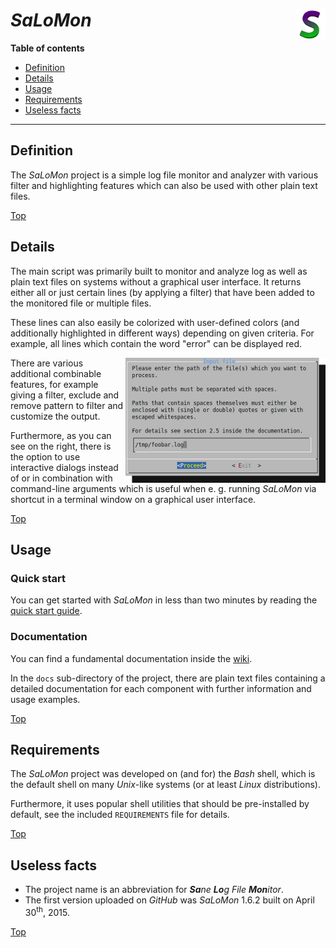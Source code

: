 # *SaLoMon* <img src="wiki/salomon.png" alt="SaLoMon logo" align="right"/>

**Table of contents**
*   [Definition](#definition)
*   [Details](#details)
*   [Usage](#usage)
*   [Requirements](#requirements)
*   [Useless facts](#useless-facts)

----

## Definition

The *SaLoMon* project is a simple log file monitor and analyzer with various filter and highlighting features which can also be used with other plain text files.

[Top](#salomon-)

## Details

The main script was primarily built to monitor and analyze log as well as plain text files on systems without a graphical user interface. It returns either all or just certain lines (by applying a filter) that have been added to the monitored file or multiple files.

These lines can also easily be colorized with user-defined colors (and additionally highlighted in different ways) depending on given criteria. For example, all lines which contain the word "error" can be displayed red.

<img src="https://github.com/urbanware-org/salomon/blob/master/wiki/salomon_dialog_inputfile.png" alt="SaLoMon interactive dialog" align="right"/>

There are various additional combinable features, for example giving a filter, exclude and remove pattern to filter and customize the output.

Furthermore, as you can see on the right, there is the option to use interactive dialogs instead of or in combination with command-line arguments which is useful when e. g. running *SaLoMon* via shortcut in a terminal window on a graphical user interface.

[Top](#salomon-)

## Usage

### Quick start

You can get started with *SaLoMon* in less than two minutes by reading the [quick start guide](../../wiki/Quick-start).

### Documentation

You can find a fundamental documentation inside the [wiki](../../wiki).

In the `docs` sub-directory of the project, there are plain text files containing a detailed documentation for each component with further information and usage examples.

[Top](#salomon-)

## Requirements

The *SaLoMon* project was developed on (and for) the *Bash* shell, which is the default shell on many *Unix*-like systems (or at least *Linux* distributions).

Furthermore, it uses popular shell utilities that should be pre-installed by default, see the included `REQUIREMENTS` file for details.

[Top](#salomon-)

## Useless facts

*   The project name is an abbreviation for ***Sa****ne* ***Lo****g* *File* ***Mon****itor*.
*   The first version uploaded on *GitHub* was *SaLoMon* 1.6.2 built on April 30<sup>th</sup>, 2015.

[Top](#salomon-)
